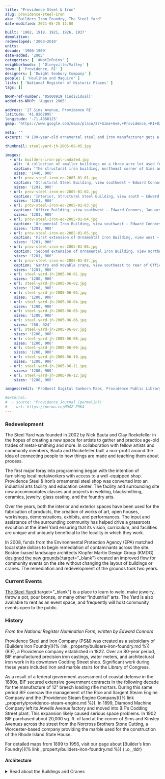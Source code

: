 ```yaml
---
title: "Providence Steel & Iron"
slug: providence-steel-iron
aka: "Builders Iron Foundry, The Steel Yard"
date-modified: 2021-05-25 12:00

built: '1902, 1918, 1921, 1926, 1937'
demolition:
redeveloped: '2003–2010'
units:
decade: '1900-1909'
date-added: '2005'
categories: [ '#NotInRuins' ]
neighborhoods: [ 'Olneyville/Valley' ]
town: [ 'Providence, RI' ]
designers: [ 'Dwight Seabury Company' ]
people: [ 'Houlihan and Maguire' ]
lists: [ 'National Register of Historic Places' ]
tags: []

NRHP-ref-number: '05000919 (individual)'
added-to-NRHP: 'August 2005'

address: '27 Sims Avenue, Providence RI'
latitude: '41.8262095'
longitude: '-71.4358125'
gmap: "https://www.google.com/maps/place/27+Sims+Ave,+Providence,+RI+02909/@41.8262095,-71.4358125,17z/data=!3m1!4b1!4m5!3m4!1s0x89e445a105502a33:0x626e5b81afb62ed7!8m2!3d41.8262095!4d-71.4336238"

meta: ""
excerpt: "A 100-year-old ornamental steel and iron manufacturer gets a new life as a center for vocational training and art creation"

thumbnail: steel-yard-jh-2005-06-05.jpg

images:
  - url: builders-iron-ppl-undated.jpg
    alt: 'A collection of smaller buildings on a three acre lot used for steel assembly and manufacture. Buildings are a mix of brick with simple or no ornamentation and metal clad steel buildings with cement floors. A simple two-story red brick office building occupies the site as well.'
    caption: 'The structural iron building, northeast corner of Sims and Kinsley, built 1902, labeled “Builder’s Iron Foundry, Structural Department”, undated photo but likely before 1910 — Rhode Island Photograph Collection, Providence Public Library'
    sizes: '1440, 900'
  - url: prov-steel-iron-ec-2005-01-01.jpg
    caption: 'Structural Steel Building, view southwest — Edward Connors, January 2005'
    sizes: '1201, 900'
  - url: prov-steel-iron-ec-2005-01-02.jpg
    caption: 'Interior, Structural Steel Building, view south — Edward Connors, January 2005'
    sizes: '1201, 900'
  - url: prov-steel-iron-ec-2005-01-03.jpg
    caption: 'Office Building, view southwest — Edward Connors, January 2005'
    sizes: '1201, 900'
  - url: prov-steel-iron-ec-2005-01-04.jpg
    caption: 'Ornamental Iron Building, view southwest — Edward Connors, January 2005'
    sizes: '1201, 900'
  - url: prov-steel-iron-ec-2005-01-05.jpg
    caption: 'First extension of Ornamental Iron Building, view west — Edward Connors, January 2005'
    sizes: '1201, 900'
  - url: prov-steel-iron-ec-2005-01-06.jpg
    caption: 'Second extension of Ornamental Iron Building, view northwest — Edward Connors, January 2005'
    sizes: '1201, 900'
  - url: prov-steel-iron-ec-2005-01-07.jpg
    caption: 'Gantry and movable crane, view southeast to rear of Office Building — Edward Connors, January 2005'
    sizes: '1201, 900'
  - url: steel-yard-jh-2005-06-01.jpg
    sizes: '1200, 900'
  - url: steel-yard-jh-2005-06-02.jpg
    sizes: '1200, 900'
  - url: steel-yard-jh-2005-06-03.jpg
    sizes: '1200, 900'
  - url: steel-yard-jh-2005-06-04.jpg
    sizes: '1200, 900'
  - url: steel-yard-jh-2005-06-05.jpg
    sizes: '1200, 900'
  - url: steel-yard-jh-2005-06-06.jpg
    sizes: '768, 924'
  - url: steel-yard-jh-2005-06-07.jpg
    sizes: '1200, 900'
  - url: steel-yard-jh-2005-06-08.jpg
    sizes: '1200, 900'
  - url: steel-yard-jh-2005-06-09.jpg
    sizes: '1200, 900'
  - url: steel-yard-jh-2005-06-10.jpg
    sizes: '1200, 900'
  - url: steel-yard-jh-2005-06-11.jpg
    sizes: '1200, 900'
  - url: steel-yard-jh-2005-06-12.jpg
    sizes: '1200, 900'

imagescredit: 'ProQuest Digital Sanborn Maps, Providence Public Library; G.M. Hopkins Insurance Maps, Historic Map Works; Edward Connors, January 2005 for the National Register Nomination Form'

#external:
#  - source: 'Providence Journal (permalink)'
#    url: https://perma.cc/MQ4Z-Z9K4
---
```


### Redevelopment

The Steel Yard was founded in 2002 by Nick Bauta and Clay Rockefeller in the hopes of creating a new space for artists to gather and practice age-old trades of metal-smithing and more. In collaboration with fellow artists and community members, Bauta and Rockefeller built a non-profit around the idea of connecting people to how things are made and teaching them about process.

The first major foray into programming began with the intention of furnishing local metalworkers with access to a well-equipped shop. Providence Steel & Iron’s ornamental steel shop was converted into an industrial arts facility and education center. The facility and surrounding site now accommodates classes and projects in welding, blacksmithing, ceramics, jewelry, glass casting, and the foundry arts.

Over the years, both the interior and exterior spaces have been used for the fabrication of products, the creation of works of art, open houses, workshops, demonstrations, exhibits, and performances. The input and assistance of the surrounding community has helped drive a grassroots evolution at the Steel Yard ensuring that its vision, curriculum, and facilities are unique and uniquely beneficial to the locality in which they work.

In 2008, funds from the Environmental Protection Agency (<span class="abbr">EPA</span>) matched local state dollars to begin remediation of contaminants across the site. Boston-based landscape architects Klopfer Martin Design Group (<span class="abbr">KMDG</span>) [designed the new grounds](https://www.klopfermartin.com/projects/the-steel-yard){:target="_blank"} created an improved flow for community events on the site without changing the layout of buildings or cranes. The remediation and redevelopment of the grounds took two years.


### Current Events

[The Steel Yard](https://www.thesteelyard.org){:target="_blank"} is a place to learn to weld, make jewelry, throw a pot, pour bronze, or many other “industrial” arts. The Yard is also available to rent as an event space, and frequently will host community events open to the public.


### History

_From the National Register Nomination Form, written by Edward Connors_

Providence Steel and Iron Company (<span class="abbr">PS&I</span>) was created as a subsidiary of [Builders Iron Foundry]({% link _property/builders-iron-foundry.md %}) (<span class="abbr">BIF</span>), a Providence company established in 1822. Over an 80-year period, <span class="abbr">BIF</span> manufactured precision iron castings, water meters, and architectural iron work in its downtown Codding Street shop. Significant work during these years included iron and marble stairs for the Library of Congress.

As a result of a federal government assessment of coastal defense in the 1880s, <span class="abbr">BIF</span> secured extensive government contracts in the following decade for the manufacture of 12" breech loading rifle mortars. During this same period <span class="abbr">BIF</span> oversaw the management of the Rice and Sargent Steam Engine Company and the [Providence Steam Engine Company]({% link _property/providence-steam-engine.md %}). In 1899, Diamond Machine Company left its Atwells Avenue factory and moved into <span class="abbr">BIF</span>’s Codding Street plant. This expansion likely caused serious space problems. In 1902 <span class="abbr">BIF</span> purchased about 20,000 sq. ft. of land at the corner of Sims and Kinsley Avenues across the street from the Norcross Brothers Stone Cutting, a Worcester-based company providing the marble used for the construction of the Rhode Island State House.

For detailed maps from 1899 to 1956, visit our page about [Builder’s Iron Foundry]({% link _property/builders-iron-foundry.md %})
{:.o__tldr}


#### Architecture

<details markdown="1" class="rhythm">
  <summary>Read about the Buildings and Cranes</summary>

The Providence Steel and Iron Company Complex (<span class="abbr">PS&I</span>) is a group of five one- and two-story, predominantly brick industrial buildings located on an Z-shaped, 3-acre lot in a densely-developed industrial area north of downtown Providence. This parcel, at the corner of Sims and Kinsley Avenues, faces the Woonasquatucket River across Kinsley Avenue. The complex includes the original structural steel building (which included an office, pattern room, and drafting rooms) sited at the corner of Sims and Kinsley, an ornamental iron building, a bar shop, a maintenance shed, and a detached office building. These buildings are arranged around the periphery of a central yard served by a succession of steel gantries and cranes and a narrow gauge rail that allowed for the manipulation of materials, stock and fabricated structures and transport into the various buildings. The Structural Shop (Building 1) represents a very early example of industrial buildings designed for electric drive of machinery. This new technology allowed greater flexibility in building design, machine placement, and workflow.

**Building 1, Structural Steel Building** (1902, 1939): Houlihan and Maguire, architects. A brick, roughly 150' x 100', pier and spandrel building consisting of a main 1- and 2-story section occupying the corner of Kinsley and Sims Avenues and a 1-story, 35 x 30, wing off the west elevation that housed a blacksmith shop and bathroom. […]

The main section consists of a deep, single-story structural steel shop with a long, open stairway leading to upper rooms that housed the drafting room, pattern room, and office. The shallow-pitched gable roof is steel and timber framed with a 4' raised clerestory over the structural shop. This steel and timber roof framing is supported by heavy timber columns. The basic elements of an internal crane survive, although the hoist itself is missing. The roof is predominantly tar and gravel. […]

A roughly 400-foot long, 36-inch narrow gauge rail serves the yard from the vicinity of the stockyard crane. This rail runs in a generally north-south direction, entering the structural steel shop via the rear door and running the length of the shop. The rail is notable for its use of steel ties, rather than timber, as was commonly used.

A large, roughly 80' x 120' open enclosure is attached to the rear of this building. Likely built after the 1939 addition, this consists of steel columns and beams supporting a shallow-pitched plank roof. This enclosure houses two cranes (discussed below). Within this enclosure are found several old pushcarts associated with the 36" rail and a few that served a smaller rail within Building 1.

**Building 2, Ornamental Iron Building** (between 1918 and 1921): A deep, single-story, 45' x 122' shop with a side wing that originally consisted of a 16'-wide locker room at the rear corner of the east elevation. Over time, this locker room enclosure was extended the length of the building to form the current footprint. Part of this northerly extension wall is constructed of firebrick.

The main wing of this building consists of a steel beam frame set on a raised concrete foundation. A low wall of brick with a heavy concrete sill supports a band of metal-frame windows that runs the length of the building. The roof of this section is gabled and supported by steel trusses. The roof surface is shingled wood plank. Along the ridge line on the east pitch of the roof is a series of flat sash skylights. The side wing has a simple pitched roof supported by I-beams. […]

**Building 3, Office** (between 1921 and 1926 with 1948 extension): A brick and steel frame, 30' x 65', two-story office building fronting on Sims Avenue. The roof is near-flat with a visible steel beam at the cornice. The original dimensions of this building were 30' x 45'. This plan included a staircase along the south wall. In 1948 <span class="abbr">PS&I</span> extended the building another 20' south, creating two new rooms and a new stairwell. This addition was designed by Dwight Seabury Company (Pawtucket).

Metal-frame, rectangular windows are grouped in threes: a 12-light central window flanked by two 9-light windows. These have either 4- or 6-light hoppers. The main entrance is a modern steel and glass door.

**Building 4, Bar Shop**, first extension of Ornamental Iron Building (between 1926 and 1937): This single-story, 50' x 70', steel-frame building is sheathed in corrugated steel panel. It is attached to Buildings 2 and 5. The roof is gabled and also sheathed in corrugated steel. A band of flat sash skylights is located on the west roof pitch at the roof ridge. The floor is concrete. Integrated into the steel framing are two gantries with movable cranes and 3-ton hoists.

Windows are rectangular, metal-frame, 16-light, with 8-light hoppers. This shop served an auxiliary function to the Ornamental Iron Building for use in the cutting and storage of steel bar.

**Building 5, second extension of Ornamental Iron Building** (between 1937 and 1951): A deep, single-story, 45' x 65' building attached to the rear wall of Building 4. Similar in its steel-frame construction to this Building 4, it consists of a deep room with an interior 5-ton crane running perpendicular to the axis of the building. The gantry is integral with the building frame. The roof and walls are sheathed in corrugated steel. There are two rows of metal-frame, rectangular windows on the east elevation: upper windows are 16-light with an 8-light hopper; lower windows are 20-light with an 8-light hopper. A row of flat sash skylights is found at the ridge line of the west roof pitch. This building originally had a dirt floor. In the 1960s <span class="abbr">PS&I</span> poured the present concrete floor. A tall, narrow, double wooden door allows access to the rear area of the stockyard crane.

**Gantries and Movable Cranes** (post-1945): Two photos taken in 1902 before the erection of the present materials handling system indicates that the earliest materials handling system likely consisted of two gantries and cranes located in the yard immediately south of Building 1. Although two hand-operated chainfalls dating to the early 20th-century have been found at the site, the means by which the cranes were moved is unknown at present.

Around 1937, <span class="abbr">PS&I</span> acquired the final parcel that comprises the present-day Z-shaped lot. By the following decade the company had erected the current network of five east-west axis steel-beam gantries resting on concrete footings and supporting several traveling cranes with 3- or 5-ton electrical hoists. These gantries are integrated in that adjoining cranes share a common gantry; e.g., the south gantry of the crane in Bay 1 also serves as the north gantry for the crane in Bay 2. These gantries and cranes thus form a system through which structural materials could be manipulated and moved throughout much of the yard. Bays 1 and 2 (the northernmost bays) each have two moving cranes with 3-ton hoists on a common gantry. Bays 3 and 4 (extending out of the yard and onto the Sims Avenue sidewalk) each have one crane with a 3-ton hoist. The internal rail track passes through Bays 3 and 4 into the rear of Building 1. Bays 1-4 range in span from roughly 32-40'.

A 5-ton rail crane (utilizing a single gantry), independent of the shared network of gantries used in Bays 1-4, also extends along an east-west axis. It is located toward the rear of the yard in the vicinity of Building 3, entering the east wall of Building 5 via a two-story doorway.

At the rear of the lot is a 250' long 45' span stockyard crane built by Shaw-Box Company (Michigan). This was the former outdoor storage area for steel stock after 1937.
</details>
